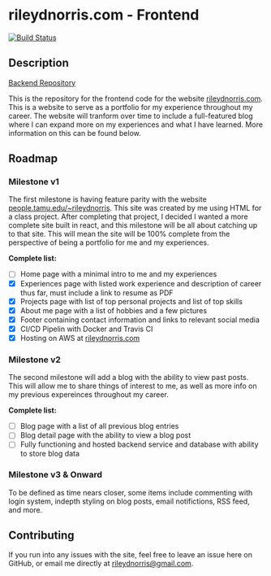 # rileydnorris.com - Frontend
[![Build Status](https://travis-ci.com/rileydnorris/rileydnorris.com-frontend.svg?branch=master)](https://travis-ci.com/rileydnorris/rileydnorris.com-frontend)

## Description
[Backend Repository](https://github.com/rileydnorris/rileydnorris.com-backend)

This is the repository for the frontend code for the website [rileydnorris.com](rileydnorris.com). This is a website to serve as a portfolio for my experience throughout my career. The website will tranform over time to include a full-featured blog where I can expand more on my experiences and what I have learned. More information on this can be found below.

## Roadmap

### Milestone v1
The first milestone is having feature parity with the website [people.tamu.edu/~rileydnorris](people.tamu.edu/~rileydnorris). This site was created by me using HTML for a class project. After completing that project, I decided I wanted a more complete site built in react, and this milestone will be all about catching up to that site. This will mean the site will be 100% complete from the perspective of being a portfolio for me and my experiences.

**Complete list:**
- [ ] Home page with a minimal intro to me and my experiences
- [x] Experiences page with listed work experience and description of career thus far, must include a link to resume as PDF
- [x] Projects page with list of top personal projects and list of top skills
- [x] About me page with a list of hobbies and a few pictures
- [x] Footer containing contact information and links to relevant social media
- [x] CI/CD Pipelin with Docker and Travis CI
- [x] Hosting on AWS at [rileydnorris.com](rileydnorris.com)

### Milestone v2
The second milestone will add a blog with the ability to view past posts. This will allow me to share things of interest to me, as well as more info on my previous expereinces throughout my career.

**Complete list:**
- [ ] Blog page with a list of all previous blog entries
- [ ] Blog detail page with the ability to view a blog post
- [ ] Fully functioning and hosted backend service and database with ability to store blog data

### Milestone v3 & Onward
To be defined as time nears closer, some items include commenting with login system, indepth styling on blog posts, email notifictions, RSS feed, and more.

## Contributing
If you run into any issues with the site, feel free to leave an issue here on GitHub, or email me directly at [rileydnorris@gmail.com](mailto:rileydnorris@gmail.com).
